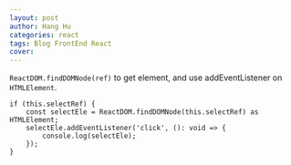 ```yaml
---
layout: post
author: Hang Hu
categories: react
tags: Blog FrontEnd React 
cover: 
---
```

`ReactDOM.findDOMNode(ref)` to get element, and use addEventListener on `HTMLElement`.

```
if (this.selectRef) {
    const selectEle = ReactDOM.findDOMNode(this.selectRef) as HTMLElement;
    selectEle.addEventListener('click', (): void => {
        console.log(selectEle);
    });
}
```
